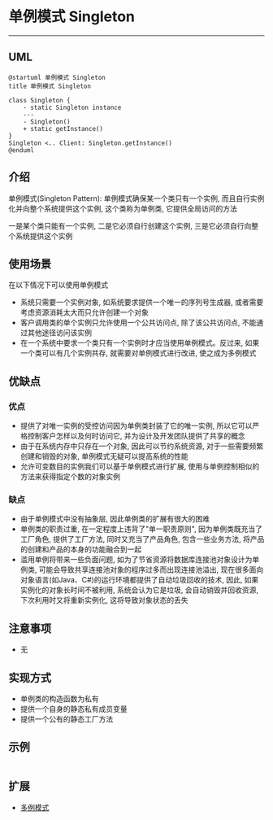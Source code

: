 # 单例模式 Singleton

---

## UML

```plantuml
@startuml 单例模式 Singleton
title 单例模式 Singleton

class Singleton {
    - static Singleton instance
    ---
    - Singleton()
    + static getInstance()
}
Singleton <.. Client: Singleton.getInstance()
@enduml
```

## 介绍

单例模式(Singleton Pattern): 单例模式确保某一个类只有一个实例, 而且自行实例化并向整个系统提供这个实例, 这个类称为单例类, 它提供全局访问的方法

一是某个类只能有一个实例, 二是它必须自行创建这个实例, 三是它必须自行向整个系统提供这个实例

## 使用场景

在以下情况下可以使用单例模式

- 系统只需要一个实例对象, 如系统要求提供一个唯一的序列号生成器, 或者需要考虑资源消耗太大而只允许创建一个对象
- 客户调用类的单个实例只允许使用一个公共访问点, 除了该公共访问点, 不能通过其他途径访问该实例
- 在一个系统中要求一个类只有一个实例时才应当使用单例模式。反过来, 如果一个类可以有几个实例共存, 就需要对单例模式进行改进, 使之成为多例模式

## 优缺点

### 优点

- 提供了对唯一实例的受控访问因为单例类封装了它的唯一实例, 所以它可以严格控制客户怎样以及何时访问它, 并为设计及开发团队提供了共享的概念
- 由于在系统内存中只存在一个对象, 因此可以节约系统资源, 对于一些需要频繁创建和销毁的对象, 单例模式无疑可以提高系统的性能
- 允许可变数目的实例我们可以基于单例模式进行扩展, 使用与单例控制相似的方法来获得指定个数的对象实例

### 缺点

- 由于单例模式中没有抽象层, 因此单例类的扩展有很大的困难
- 单例类的职责过重, 在一定程度上违背了"单一职责原则", 因为单例类既充当了工厂角色, 提供了工厂方法, 同时又充当了产品角色, 包含一些业务方法, 将产品的创建和产品的本身的功能融合到一起
- 滥用单例将带来一些负面问题, 如为了节省资源将数据库连接池对象设计为单例类, 可能会导致共享连接池对象的程序过多而出现连接池溢出, 现在很多面向对象语言(如Java、C#)的运行环境都提供了自动垃圾回收的技术, 因此, 如果实例化的对象长时间不被利用, 系统会认为它是垃圾, 会自动销毁并回收资源, 下次利用时又将重新实例化, 这将导致对象状态的丢失

## 注意事项

- 无

## 实现方式

- 单例类的构造函数为私有
- 提供一个自身的静态私有成员变量
- 提供一个公有的静态工厂方法

## 示例

```java

```

## 扩展

- [多例模式](/repository/Theories/ObjectOrientedProgramming/DesignPattern/CreationalPatterns/Singleton/Multiton.md)